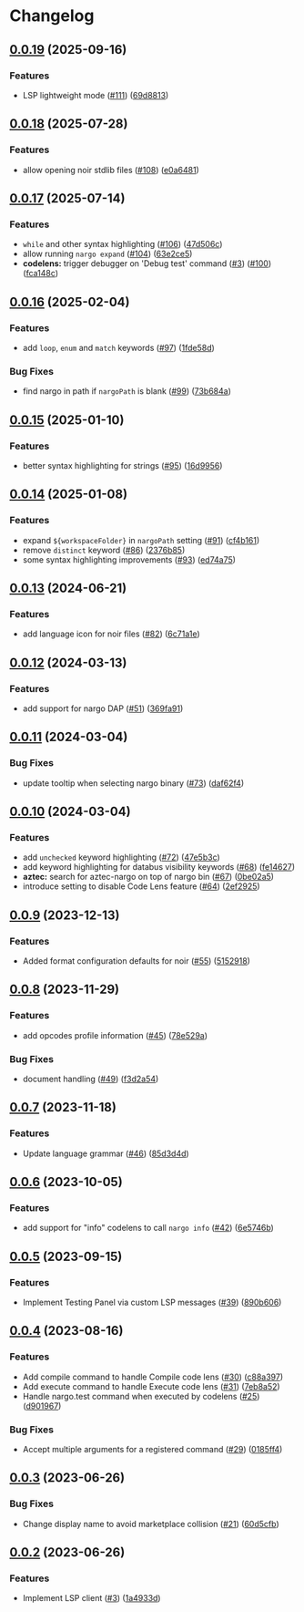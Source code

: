 # Changelog

## [0.0.19](https://github.com/noir-lang/vscode-noir/compare/v0.0.18...v0.0.19) (2025-09-16)


### Features

* LSP lightweight mode ([#111](https://github.com/noir-lang/vscode-noir/issues/111)) ([69d8813](https://github.com/noir-lang/vscode-noir/commit/69d881315eb0dcd156c78d0b1934cf042fb42add))

## [0.0.18](https://github.com/noir-lang/vscode-noir/compare/v0.0.17...v0.0.18) (2025-07-28)


### Features

* allow opening noir stdlib files ([#108](https://github.com/noir-lang/vscode-noir/issues/108)) ([e0a6481](https://github.com/noir-lang/vscode-noir/commit/e0a6481cfeee54eb87fed6dcc39c416d83f77c55))

## [0.0.17](https://github.com/noir-lang/vscode-noir/compare/v0.0.16...v0.0.17) (2025-07-14)


### Features

* `while` and other syntax highlighting ([#106](https://github.com/noir-lang/vscode-noir/issues/106)) ([47d506c](https://github.com/noir-lang/vscode-noir/commit/47d506cd8048f2d112cf55a43d00590206cb71f3))
* allow running `nargo expand` ([#104](https://github.com/noir-lang/vscode-noir/issues/104)) ([63e2ce5](https://github.com/noir-lang/vscode-noir/commit/63e2ce56b46595c7c0f84499ddb1c4de6c6a5ae0))
* **codelens:** trigger debugger on 'Debug test' command ([#3](https://github.com/noir-lang/vscode-noir/issues/3)) ([#100](https://github.com/noir-lang/vscode-noir/issues/100)) ([fca148c](https://github.com/noir-lang/vscode-noir/commit/fca148c9f5570dfbe5426864dff204ed8dd7108d))

## [0.0.16](https://github.com/noir-lang/vscode-noir/compare/v0.0.15...v0.0.16) (2025-02-04)


### Features

* add `loop`, `enum` and `match` keywords ([#97](https://github.com/noir-lang/vscode-noir/issues/97)) ([1fde58d](https://github.com/noir-lang/vscode-noir/commit/1fde58dff66b91bc757cb80ea86655ebe6ce8ca0))


### Bug Fixes

* find nargo in path if `nargoPath` is blank ([#99](https://github.com/noir-lang/vscode-noir/issues/99)) ([73b684a](https://github.com/noir-lang/vscode-noir/commit/73b684a99e40c656ac6f0e161e48d238f64a31ca))

## [0.0.15](https://github.com/noir-lang/vscode-noir/compare/v0.0.14...v0.0.15) (2025-01-10)


### Features

* better syntax highlighting for strings ([#95](https://github.com/noir-lang/vscode-noir/issues/95)) ([16d9956](https://github.com/noir-lang/vscode-noir/commit/16d9956a0031819879d9ef959b8fbbb99d8ac8c2))

## [0.0.14](https://github.com/noir-lang/vscode-noir/compare/v0.0.13...v0.0.14) (2025-01-08)


### Features

* expand `${workspaceFolder}` in `nargoPath` setting ([#91](https://github.com/noir-lang/vscode-noir/issues/91)) ([cf4b161](https://github.com/noir-lang/vscode-noir/commit/cf4b16138f9bfed0fc2555bf6b0dfffb8bea6d6e))
* remove `distinct` keyword ([#86](https://github.com/noir-lang/vscode-noir/issues/86)) ([2376b85](https://github.com/noir-lang/vscode-noir/commit/2376b85cf7bf78d738cb8e8ecfdd85c44da85ad8))
* some syntax highlighting improvements ([#93](https://github.com/noir-lang/vscode-noir/issues/93)) ([ed74a75](https://github.com/noir-lang/vscode-noir/commit/ed74a757afb0b6da10dd854df2cd5cbd5ab79662))

## [0.0.13](https://github.com/noir-lang/vscode-noir/compare/v0.0.12...v0.0.13) (2024-06-21)


### Features

* add language icon for noir files ([#82](https://github.com/noir-lang/vscode-noir/issues/82)) ([6c71a1e](https://github.com/noir-lang/vscode-noir/commit/6c71a1eb3e7de86d808824ae529045ff7e41504f))

## [0.0.12](https://github.com/noir-lang/vscode-noir/compare/v0.0.11...v0.0.12) (2024-03-13)


### Features

* add support for nargo DAP ([#51](https://github.com/noir-lang/vscode-noir/issues/51)) ([369fa91](https://github.com/noir-lang/vscode-noir/commit/369fa917a34fbf7d5b8c25600df314217955944f))

## [0.0.11](https://github.com/noir-lang/vscode-noir/compare/v0.0.10...v0.0.11) (2024-03-04)


### Bug Fixes

* update tooltip when selecting nargo binary ([#73](https://github.com/noir-lang/vscode-noir/issues/73)) ([daf62f4](https://github.com/noir-lang/vscode-noir/commit/daf62f4bd9012d9a47f32fae1a37dfdf05467ca3))

## [0.0.10](https://github.com/noir-lang/vscode-noir/compare/v0.0.9...v0.0.10) (2024-03-04)


### Features

* add `unchecked` keyword highlighting ([#72](https://github.com/noir-lang/vscode-noir/issues/72)) ([47e5b3c](https://github.com/noir-lang/vscode-noir/commit/47e5b3c22ef2994ee4028fec93d0fbcc2db5b383))
* add keyword highlighting for databus visibility keywords ([#68](https://github.com/noir-lang/vscode-noir/issues/68)) ([fe14627](https://github.com/noir-lang/vscode-noir/commit/fe14627ed4ea6dc7c81ebb96eecd4256652ddb1d))
* **aztec:** search for aztec-nargo on top of nargo bin ([#67](https://github.com/noir-lang/vscode-noir/issues/67)) ([0be02a5](https://github.com/noir-lang/vscode-noir/commit/0be02a573bb48435f36e9517c4b69a2d7b633f96))
* introduce setting to disable Code Lens feature ([#64](https://github.com/noir-lang/vscode-noir/issues/64)) ([2ef2925](https://github.com/noir-lang/vscode-noir/commit/2ef2925ca9d9d2e3002f0d862a1f3f0c9fb8ef90))

## [0.0.9](https://github.com/noir-lang/vscode-noir/compare/v0.0.8...v0.0.9) (2023-12-13)


### Features

* Added format configuration defaults for noir ([#55](https://github.com/noir-lang/vscode-noir/issues/55)) ([5152918](https://github.com/noir-lang/vscode-noir/commit/51529189194d955785b70335061c4d121c851a98))

## [0.0.8](https://github.com/noir-lang/vscode-noir/compare/v0.0.7...v0.0.8) (2023-11-29)


### Features

* add opcodes profile information ([#45](https://github.com/noir-lang/vscode-noir/issues/45)) ([78e529a](https://github.com/noir-lang/vscode-noir/commit/78e529ac0137eda2d98857cc7c7dfa73edab075d))


### Bug Fixes

* document handling ([#49](https://github.com/noir-lang/vscode-noir/issues/49)) ([f3d2a54](https://github.com/noir-lang/vscode-noir/commit/f3d2a5415518ba4c6c11510a5a7002be9e07aba1))

## [0.0.7](https://github.com/noir-lang/vscode-noir/compare/v0.0.6...v0.0.7) (2023-11-18)


### Features

* Update language grammar ([#46](https://github.com/noir-lang/vscode-noir/issues/46)) ([85d3d4d](https://github.com/noir-lang/vscode-noir/commit/85d3d4d1570680b81170ec332695354870e43c17))

## [0.0.6](https://github.com/noir-lang/vscode-noir/compare/v0.0.5...v0.0.6) (2023-10-05)


### Features

* add support for "info" codelens to call `nargo info` ([#42](https://github.com/noir-lang/vscode-noir/issues/42)) ([6e5746b](https://github.com/noir-lang/vscode-noir/commit/6e5746b0894f88b74bba0e5ece9f7bd68b0487b2))

## [0.0.5](https://github.com/noir-lang/vscode-noir/compare/v0.0.4...v0.0.5) (2023-09-15)


### Features

* Implement Testing Panel via custom LSP messages ([#39](https://github.com/noir-lang/vscode-noir/issues/39)) ([890b606](https://github.com/noir-lang/vscode-noir/commit/890b606a36127297aeb8a961bee20a4757cfb531))

## [0.0.4](https://github.com/noir-lang/vscode-noir/compare/v0.0.3...v0.0.4) (2023-08-16)


### Features

* Add compile command to handle Compile code lens ([#30](https://github.com/noir-lang/vscode-noir/issues/30)) ([c88a397](https://github.com/noir-lang/vscode-noir/commit/c88a397dd18b80e99a361995312389e40e3edf0a))
* Add execute command to handle Execute code lens ([#31](https://github.com/noir-lang/vscode-noir/issues/31)) ([7eb8a52](https://github.com/noir-lang/vscode-noir/commit/7eb8a52543c09fcf11b18d168be262fb51f43bf7))
* Handle nargo.test command when executed by codelens ([#25](https://github.com/noir-lang/vscode-noir/issues/25)) ([d901967](https://github.com/noir-lang/vscode-noir/commit/d901967cb51f0bc76199d984ba9465ab74cd3c43))


### Bug Fixes

* Accept multiple arguments for a registered command ([#29](https://github.com/noir-lang/vscode-noir/issues/29)) ([0185ff4](https://github.com/noir-lang/vscode-noir/commit/0185ff47acd3e4aa8da4a9149c407ba0a1526b48))

## [0.0.3](https://github.com/noir-lang/vscode-noir/compare/v0.0.2...v0.0.3) (2023-06-26)


### Bug Fixes

* Change display name to avoid marketplace collision ([#21](https://github.com/noir-lang/vscode-noir/issues/21)) ([60d5cfb](https://github.com/noir-lang/vscode-noir/commit/60d5cfb4f932275ec1a0c02cb23f8d9364f9af88))

## [0.0.2](https://github.com/noir-lang/vscode-noir/compare/v0.0.1...v0.0.2) (2023-06-26)


### Features

* Implement LSP client ([#3](https://github.com/noir-lang/vscode-noir/issues/3)) ([1a4933d](https://github.com/noir-lang/vscode-noir/commit/1a4933df7709ad196006a084358e96b9fa0303c9))
